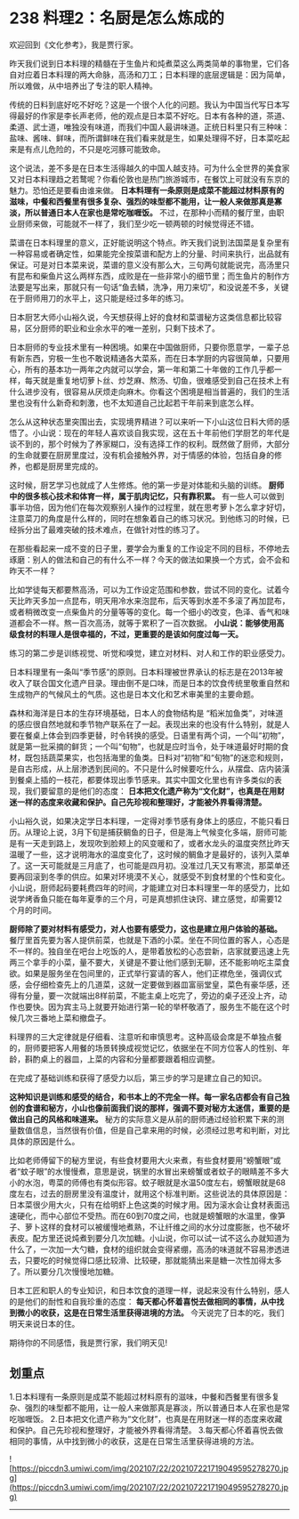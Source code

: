 # 238 料理2：名厨是怎么炼成的

欢迎回到《文化参考》，我是贾行家。

昨天我们说到日本料理的精髓在于生鱼片和炖煮菜这么两类简单的事物里，它们各自对应着日本料理的两大命脉，高汤和刀工；日本料理的底层逻辑是：因为简单，所以难做，从中培养出了专注的职人精神。

传统的日料到底好吃不好吃？这是一个很个人化的问题。我认为中国当代写日本写得最好的作家是李长声老师，他的观点是日本菜不好吃。日本有各种的道，茶道、柔道、武士道，唯独没有味道，而我们中国人最讲味道。正统日料里只有三种味：盐味、酱味、鲜味，而所谓鲜味在我们看来就是生，如果处理得不好，日本菜吃起来是有点儿危险的，不只是吃河豚可能致命。

这个说法，差不多是在日本生活得越久的中国人越支持。可为什么全世界的美食家又对日本料理趋之若鹜呢？你看伦敦也是热门旅游城市，在餐饮上可就没有东京的魅力。恐怕还是要看由谁来做。 **日本料理有一条原则是成菜不能超过材料原有的滋味，中餐和西餐里有很多复杂、强烈的味型都不能用，让一般人来做那真是寡淡，所以普通日本人在家也是常吃咖喱饭。** 不过，在那种小而精的餐厅里，由职业厨师来做，可能就不一样了，我们至少吃一顿两顿的时候觉得还不错。

菜谱在日本料理里的意义，正好能说明这个特点。昨天我们说到法国菜是复杂里有一种容易或者确定性，如果能完全按菜谱和配方上的分量、时间来执行，出品就有保证。可是对日本菜来说，菜谱的意义没有那么大，三句两句就能说完，高汤里只有昆布和柴鱼片这么两样东西，成败是在一些非常小的细节里；而生鱼片的制作方法要是写出来，那就只有一句话“鱼去鳞，洗净，用刀来切”，和没说差不多，关键在于厨师用刀的水平上，这只能是经过多年的练习。

日本厨艺大师小山裕久说，今天想获得上好的食材和菜谱秘方这类信息都比较容易，区分厨师的职业和业余水平的唯一差别，只剩下技术了。

日本厨师的专业技术里有一种困境。如果在中国做厨师，只要你愿意学，一辈子总有新东西，穷极一生也不敢说精通各大菜系，而在日本学厨的内容很简单，只要用心，所有的基本功一两年之内就可以学会，第一年和第二十年做的工作几乎都一样，每天就是重复地切萝卜丝、炒芝麻、熬汤、切鱼，很难感受到自己在技术上有什么进步没有，很容易从厌烦走向麻木。你看这个困境是相当普遍的，我们的生活里也没有什么新奇和刺激，也不太知道自己比起若干年前来到底怎么样。

怎么从这种状态里突围出去，实现境界精进？可以来听一下小山这位日料大师的感悟了。小山说：现在的年轻人喜欢谈自我实现，这在五十年前他们学厨艺的年代是谈不到的，那个时候为了养家糊口，没有选择工作的权利。既然做了厨师，大部分的生命就要在厨房里度过，没有机会接触外界，对于情感的体验，包括自身的修养，也都是厨房里完成的。

这时候，厨艺学习也就成了人生修炼。他的第一步是对体能和头脑的训练。 **厨师中的很多核心技术和体育一样，属于肌肉记忆，只有靠积累。** 有一些人可以做到事半功倍，因为他们在每次观察别人操作的过程里，就在思考萝卜怎么拿才好切，注意菜刀的角度是什么样的，同时在想象着自己的练习状况。到他练习的时候，已经拆分出了最难突破的技术难点，在做针对性的练习了。

在那些看起来一成不变的日子里，要学会为重复的工作设定不同的目标，不停地去琢磨：别人的做法和自己的有什么不一样？今天的做法如果换一个方式，会不会和昨天不一样？

比如学徒每天都要熬高汤，可以为工作设定范围和参数，尝试不同的变化。试着今天比昨天多加一点昆布，明天用冷水来泡昆布，后天等到水差不多滚了再加昆布，或者稍微改变一点柴鱼片的分量等等的变化。每一个细小的改变，色泽、香气和味道都会不一样。熬一百次高汤，就等于累积了一百次数据。 **小山说：能够使用高级食材的料理人是很幸福的，不过，更重要的是该如何度过每一天。**

练习的第二步是训练视觉、听觉和嗅觉，建立对材料、对人和工作的职业感受力。

日本料理里有一条叫“季节感”的原则。日本料理被世界承认的标志是在2013年被收入了联合国文化遗产目录。理由倒不是口味，而是日本的饮食传统里敬重自然和生成物产的气候风土的气质。这也是日本文化和艺术审美里的主要命题。

森林和海洋是日本的生存环境基础，日本人的食物结构是 “稻米加鱼类”，对味道的感应很自然地就和季节物产联系在了一起。表现出来的也没有什么特别，就是人要在餐桌上体会到四季更替，时令转换的感受。日语里有两个词，一个叫“初物”，就是第一批采摘的鲜货；一个叫“旬物”，也就是应时当令，处于味道最好时期的食材，既包括蔬菜果实，也包括海里的鱼类。日料对“初物”和“旬物”的迷恋和规则，是自古形成，从上层渗透到民间的。不只是什么时候要吃什么，从摆盘、店内装潢到餐桌上插的一枝花，都要体现出季节感来。其实中国文化里也有许多类似的表现，我们要留意的是他们的态度： **日本把文化遗产称为“文化财”，也真是在用财迷一样的态度来收藏和保护。自己先珍视和整理好，才能被外界看得清楚。**

小山裕久说，如果决定学日本料理，一定得对季节感有身体上的感应，不能只看日历。从理论上说，3月下旬是捕获鲷鱼的日子，但是海上气候变化多端，厨师可能是有一天走到路上，发现吹到脸颊上的风变暖和了，或者水龙头的温度突然比昨天温暖了一些，这才说明海水的温度变化了，这时候的鲷鱼才是最好的，该列入菜单了。这一天可能就是三月底了，也可能是四月初。没准过几天又有寒流，那菜单还要再回滚到冬季的供应。如果对环境漠不关心，就感受不到食材里的个性和变化。小山说，厨师起码要耗费四年的时间，才能建立对日本料理里一年的感受力，比如说学烤香鱼只能在每年夏季的三个月，可是真想抓住诀窍、建立感觉，却需要12个月的时间。

 **厨师除了要对材料有感受力，对人也要有感受力，这也是建立用户体验的基础。** 餐厅里首先要为客人提供前菜，也就是下酒的小菜。坐在不同位置的客人，心态是不一样的。独自坐在吧台上吃饭的人，是带着放松的心态尝新，店家就要迅速上先两三个拿手的小菜，量不要大，关键是不要让他们感到无聊，还不能影响吃主菜食欲。如果是服务坐在包间里的，正式举行宴请的客人，他们正襟危坐，强调仪式感，会仔细检查先上的几道菜，这就一定要做到器皿富丽堂皇，菜色有豪华感，还得有分量，要一次就端出8样前菜，不能主桌上吃完了，旁边的桌子还没上齐，动作也要快。因为宾主马上就要开始进行第一轮的举杯敬酒了，服务生不能在这个时候几次三番地上菜和撤盘子。

料理界的三大定律就是仔细看、注意听和审慎思考。这种高级会席是不单独点餐的，厨师要把客人用餐的场景转换成视觉记忆，依据坐在不同方位客人的性别、年龄，斟酌桌上的器皿，上菜的内容和分量都要跟着相应调整。

在完成了基础训练和获得了感受力以后，第三步的学习是建立自己的知识。

 **这种知识是训练和感受的结合，和书本上的不完全一样。每一家名店都会有自己独创的食谱和秘方，小山也像前面我们说的那样，强调不要对秘方太迷信，重要的是做出自己的风格和味道来。** 秘方的实际意义是从前的厨师通过经验积累下来的测量数值信息，当然很有价值，但是自己拿来用的时候，必须经过思考和判断，对比具体的原因是什么。

比如老师傅留下的秘方里说，有些食材要用大火来煮，有些食材要用“螃蟹眼”或者“蚊子眼”的水慢慢煮，意思是说，锅里的水冒出来螃蟹或者蚊子的眼睛差不多大小的水泡，粤菜的师傅也有类似形容。蚊子眼就是水温50度左右，螃蟹眼就是68度左右，过去的厨房里没有温度计，就用这个标准判断。这些说法的具体原因是：日本菜很少用大火，只有在给明虾上色这类的时候才用。因为滚水会让食材表面迅速硬化，而中心部位不受热。而在60到70度之间，也就是螃蟹眼的水温里，像笋子、萝卜这样的食材可以被缓慢地煮熟，不让纤维之间的水分过度膨胀，也不破坏表皮。配方里还说炖煮到要分几次加糖。小山说，你可以试一试不这么办就知道为什么了，一次加一大勺糖，食材的组织就会变得紧绷，高汤的味道就不容易渗透进去，只要吃的时候觉得口感比较滑、比较硬，那就能猜出来是糖一次性加得太多了。所以要分几次慢慢地加糖。

日本工匠和职人的专业知识，和日本饮食的道理一样，说起来没有什么特别，感人的是他们的耐性和自我珍重的态度： **每天都心怀着喜悦去做相同的事情，从中找到微小的收获，这是在日常生活里获得进境的方法。** 今天说完了日本的吃，我们明天来说日本的住。

期待你的不同感悟，我是贾行家，我们明天见!

## 划重点

1.日本料理有一条原则是成菜不能超过材料原有的滋味，中餐和西餐里有很多复杂、强烈的味型都不能用，让一般人来做那真是寡淡，所以普通日本人在家也是常吃咖喱饭。
2.日本把文化遗产称为“文化财”，也真是在用财迷一样的态度来收藏和保护。自己先珍视和整理好，才能被外界看得清楚。
3.每天都心怀着喜悦去做相同的事情，从中找到微小的收获，这是在日常生活里获得进境的方法。

![https://piccdn3.umiwi.com/img/202107/22/202107221719049595278270.jpg](https://piccdn3.umiwi.com/img/202107/22/202107221719049595278270.jpg)

---
